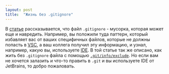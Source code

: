 ```yaml
---
layout: post
title:  "Жизнь без .gitignore"
---
```


В [статье](https://hackernoon.com/exclude-files-from-git-without-committing-changes-to-gitignore-986fa712e78d)
рассказывается, что файл `.gitignore` - мусорка, которая может еще и навредить. Например, вы положили туда паттерн,
который избавляет вас от ваших специфичных файлов, которые не должны попасть в 
[VSC](https://en.wikipedia.org/wiki/Version_control), а ваш коллега получил эту информацию, и узнал, 
например, какую вы, используете [IDE](https://en.wikipedia.org/wiki/IDE). В той статье так же описано,
как жить без `.gitignore` файла с помощью 
[`.git/info/exclude`](https://help.github.com/articles/ignoring-files/#explicit-repository-excludes). Но если вам 
не хочется залазить и что-то править в `.git` и вы используете IDE от JetBrains, то добро пожаловать.

   